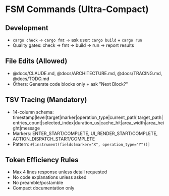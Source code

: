 # FSM Commands (Ultra-Compact)

## Development
- `cargo check` → `cargo fmt` → ask user: `cargo build` + `cargo run`
- Quality gates: check → fmt → build → run → report results

## File Edits (Allowed)
- @docs/CLAUDE.md, @docs/ARCHITECTURE.md, @docs/TRACING.md, @docs/TODO.md
- Others: Generate code blocks only + ask "Next Block?"

## TSV Tracing (Mandatory)
- 14-column schema: timestamp|level|target|marker|operation_type|current_path|target_path|entries_count|selected_index|duration_us|cache_hit|area_width|area_height|message
- Markers: ENTER_START/COMPLETE, UI_RENDER_START/COMPLETE, ACTION_DISPATCH_START/COMPLETE
- Pattern: `#[instrument(fields(marker="X", operation_type="Y"))]`

## Token Efficiency Rules
- Max 4 lines response unless detail requested
- No code explanations unless asked
- No preamble/postamble
- Compact documentation only
